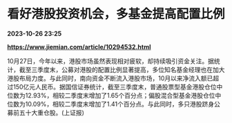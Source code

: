 # 看好港股投资机会，多基金提高配置比例

**2023-10-26 23:25**

**https://www.jiemian.com/article/10294532.html**

10月27日，今年以来，港股市场虽然表现相对疲软，却持续吸引资金关注。据统计，截至三季度末，公募对港股的配置比例显著提高，多位知名基金经理也在加大港股布局力度。与此同时，南向资金不断流入港股市场，10月以来净流入额已超过150亿元人民币。据国信证券统计，截至三季度末，普通股票型基金港股仓位中位数为12.93%，相较二季度末增加了1.65个百分点；偏股混合型基金港股仓位中位数为10.09%，相较二季度末增加了1.41个百分点。与此同时，多只港股跻身公募前五十大重仓股。(上证报)